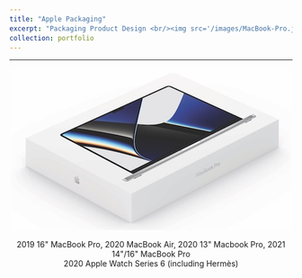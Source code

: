 ```yaml
---
title: "Apple Packaging"
excerpt: "Packaging Product Design <br/><img src='/images/MacBook-Pro.jpeg'>"
collection: portfolio
---
```


---
<p align="center">
  <img src="/images/MacBook-Pro.jpeg" alt="MacBook-Pro" width="500"/>
</p>
<p align="center">
  2019 16" MacBook Pro, 2020 MacBook Air, 2020 13" Macbook Pro, 2021 14"/16" MacBook Pro<br>
  2020 Apple Watch Series 6 (including Hermès)
</p>
